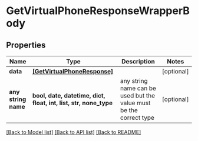 # GetVirtualPhoneResponseWrapperBody


## Properties
Name | Type | Description | Notes
------------ | ------------- | ------------- | -------------
**data** | [**[GetVirtualPhoneResponse]**](GetVirtualPhoneResponse.md) |  | [optional] 
**any string name** | **bool, date, datetime, dict, float, int, list, str, none_type** | any string name can be used but the value must be the correct type | [optional]

[[Back to Model list]](../README.md#documentation-for-models) [[Back to API list]](../README.md#documentation-for-api-endpoints) [[Back to README]](../README.md)


